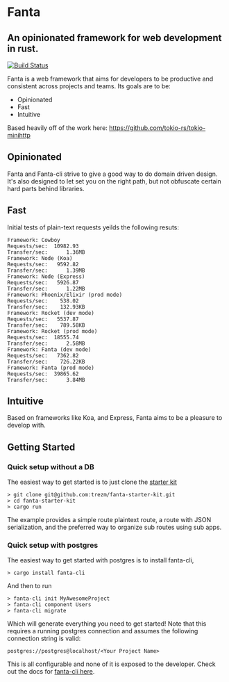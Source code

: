 # Fanta
## An opinionated framework for web development in rust.

[![Build Status](https://travis-ci.org/trezm/Fanta.svg?branch=master)](https://travis-ci.org/trezm/Fanta)

Fanta is a web framework that aims for developers to be productive and consistent across projects and teams. Its goals are to be:
- Opinionated
- Fast
- Intuitive

Based heavily off of the work here: https://github.com/tokio-rs/tokio-minihttp

## Opinionated

Fanta and Fanta-cli strive to give a good way to do domain driven design. It's also designed to let set you on the right path, but not obfuscate certain hard parts behind libraries.

## Fast

Initial tests of plain-text requests yeilds the following resuts:

```
Framework: Cowboy
Requests/sec:  10982.93
Transfer/sec:      1.36MB
Framework: Node (Koa)
Requests/sec:   9592.82
Transfer/sec:      1.39MB
Framework: Node (Express)
Requests/sec:   5926.87
Transfer/sec:      1.22MB
Framework: Phoenix/Elixir (prod mode)
Requests/sec:    538.02
Transfer/sec:    132.93KB
Framework: Rocket (dev mode)
Requests/sec:   5537.87
Transfer/sec:    789.58KB
Framework: Rocket (prod mode)
Requests/sec:  18555.74
Transfer/sec:      2.58MB
Framework: Fanta (dev mode)
Requests/sec:   7362.82
Transfer/sec:    726.22KB
Framework: Fanta (prod mode)
Requests/sec:  39865.62
Transfer/sec:      3.84MB
```

## Intuitive

Based on frameworks like Koa, and Express, Fanta aims to be a pleasure to develop with.

## Getting Started

### Quick setup without a DB

The easiest way to get started is to just clone the [starter kit](https://github.com/trezm/fanta-starter-kit)

```
> git clone git@github.com:trezm/fanta-starter-kit.git
> cd fanta-starter-kit
> cargo run
```

The example provides a simple route plaintext route, a route with JSON serialization, and the preferred way to organize sub routes using sub apps.

### Quick setup with postgres

The easiest way to get started with postgres is to install fanta-cli,

```
> cargo install fanta-cli
```

And then to run

```
> fanta-cli init MyAwesomeProject
> fanta-cli component Users
> fanta-cli migrate
```

Which will generate everything you need to get started! Note that this requires a running postgres connection and assumes the following connection string is valid:

```
postgres://postgres@localhost/<Your Project Name>
```

This is all configurable and none of it is exposed to the developer. Check out the docs for [fanta-cli here](https://github.com/trezm/fanta-cli).
